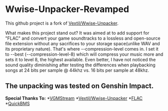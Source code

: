 # Wwise-Unpacker-Revamped
This github project is a fork of [Vextil/Wwise-Unpacker](https://github.com/Vextil/Wwise-Unpacker).

What makes this project stand out? It was aimed at to add support for "FLAC" and convert your game soundtracks to a lossless and open-source file extension without any sacrifices to your storage space(unlike WAV and its proprietary nature). That's where --compression-level comes in. I set it to --best (--compression-level-8) which will compress your music more and sets it to level 8, the highest available. Even better, I have not noticed the sound quality diminishing after testing the differences when playbacking songs at 24 bits per sample @ 44khz vs. 16 bits per sample at 48khz.

The unpacking was tested on Genshin Impact.
---
**Special Thanks To:**
*[VGMStream](https://github.com/vgmstream/vgmstream)
*[Vextil/Wwise-Unpacker](https://github.com/Vextil/Wwise-Unpacker)
*[FLAC](https://xiph.org/flac/)
*[QuickBMS](https://aluigi.altervista.org/quickbms.htm)
